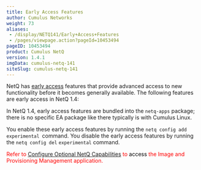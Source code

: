 ```yaml
---
title: Early Access Features
author: Cumulus Networks
weight: 73
aliases:
 - /display/NETQ141/Early+Access+Features
 - /pages/viewpage.action?pageId=10453494
pageID: 10453494
product: Cumulus NetQ
version: 1.4.1
imgData: cumulus-netq-141
siteSlug: cumulus-netq-141
---
```

NetQ has [early
access](https://support.cumulusnetworks.com/hc/en-us/articles/202933878-Early-Access-Features-Defined)
features that provide advanced access to new functionality before it
becomes generally available. The following features are early access in
NetQ 1.4:

In NetQ 1.4, early access features are bundled into the `netq-apps`
package; there is no specific EA package like there typically is with
Cumulus Linux.

You enable these early access features by running the ` netq config add
experimental  `command. You disable the early access features by running
the `netq config del` `experimental` command.

<span style="color: #ff0000;"> Refer to [Configure Optional NetQ
Capabilities](/version/cumulus-netq-141/Cumulus-NetQ-Deployment-Guide/Configure-Optional-NetQ-Capabilities)
to <span style="color: #000000;"> access </span> the Image and
Provisioning Management application. </span>

<article id="html-search-results" class="ht-content" style="display: none;">

</article>

<footer id="ht-footer">

</footer>
